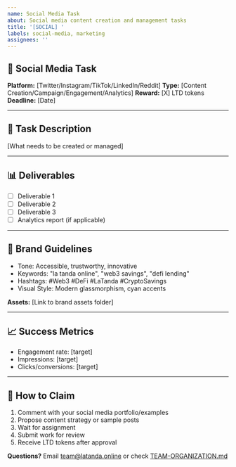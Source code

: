 ```yaml
---
name: Social Media Task
about: Social media content creation and management tasks
title: '[SOCIAL] '
labels: social-media, marketing
assignees: ''
---
```


## 📱 Social Media Task

**Platform:** [Twitter/Instagram/TikTok/LinkedIn/Reddit]
**Type:** [Content Creation/Campaign/Engagement/Analytics]
**Reward:** [X] LTD tokens
**Deadline:** [Date]

---

## 🎯 Task Description

[What needs to be created or managed]

---

## 📊 Deliverables

- [ ] Deliverable 1
- [ ] Deliverable 2
- [ ] Deliverable 3
- [ ] Analytics report (if applicable)

---

## 🎨 Brand Guidelines

- Tone: Accessible, trustworthy, innovative
- Keywords: "la tanda online", "web3 savings", "defi lending"
- Hashtags: #Web3 #DeFi #LaTanda #CryptoSavings
- Visual Style: Modern glassmorphism, cyan accents

**Assets:** [Link to brand assets folder]

---

## 📈 Success Metrics

- Engagement rate: [target]
- Impressions: [target]
- Clicks/conversions: [target]

---

## 🚀 How to Claim

1. Comment with your social media portfolio/examples
2. Propose content strategy or sample posts
3. Wait for assignment
4. Submit work for review
5. Receive LTD tokens after approval

**Questions?** Email team@latanda.online or check [TEAM-ORGANIZATION.md](../../TEAM-ORGANIZATION.md)

